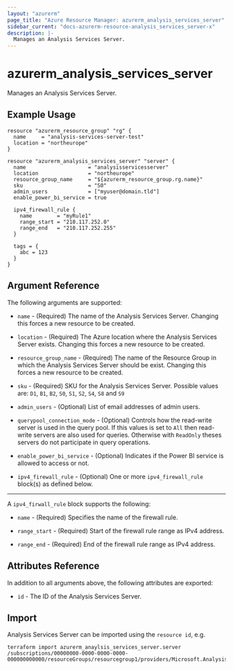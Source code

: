 ```yaml
---
layout: "azurerm"
page_title: "Azure Resource Manager: azurerm_analysis_services_server"
sidebar_current: "docs-azurerm-resource-analysis_services_server-x"
description: |-
  Manages an Analysis Services Server.
---
```


# azurerm_analysis_services_server

Manages an Analysis Services Server.

## Example Usage

```hcl
resource "azurerm_resource_group" "rg" {
  name     = "analysis-services-server-test"
  location = "northeurope"
}

resource "azurerm_analysis_services_server" "server" {
  name                    = "analysisservicesserver"
  location                = "northeurope"
  resource_group_name     = "${azurerm_resource_group.rg.name}"
  sku                     = "S0"
  admin_users             = ["myuser@domain.tld"]
  enable_power_bi_service = true
  
  ipv4_firewall_rule {
    name        = "myRule1"
    range_start = "210.117.252.0"
    range_end   = "210.117.252.255"
  }
  
  tags = {
    abc = 123
  }
}
```

## Argument Reference

The following arguments are supported:

* `name` - (Required) The name of the Analysis Services Server. Changing this forces a new resource to be created.

* `location` - (Required) The Azure location where the Analysis Services Server exists. Changing this forces a new resource to be created.

* `resource_group_name` - (Required) The name of the Resource Group in which the Analysis Services Server should be exist. Changing this forces a new resource to be created.

* `sku` - (Required) SKU for the Analysis Services Server. Possible values are: `D1`, `B1`, `B2`, `S0`, `S1`, `S2`, `S4`, `S8` and `S9`

* `admin_users` - (Optional) List of email addresses of admin users.

* `querypool_connection_mode` - (Optional) Controls how the read-write server is used in the query pool. If this values is set to `All` then read-write servers are also used for queries. Otherwise with `ReadOnly` theses servers do not participate in query operations.

* `enable_power_bi_service` - (Optional) Indicates if the Power BI service is allowed to access or not.

* `ipv4_firewall_rule` - (Optional) One or more `ipv4_firewall_rule` block(s) as defined below.

---

A `ipv4_firwall_rule` block supports the following:

* `name` - (Required) Specifies the name of the firewall rule.

* `range_start` - (Required) Start of the firewall rule range as IPv4 address.

* `range_end` - (Required) End of the firewall rule range as IPv4 address.


## Attributes Reference

In addition to all arguments above, the following attributes are exported:

* `id` - The ID of the Analysis Services Server.

## Import

Analysis Services Server can be imported using the `resource id`, e.g.

```shell
terraform import azurerm_anaylsis_services_server.server /subscriptions/00000000-0000-0000-0000-000000000000/resourceGroups/resourcegroup1/providers/Microsoft.AnalysisServices/server/server1
```